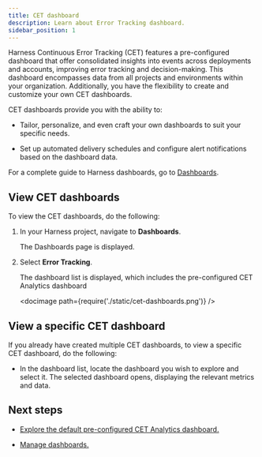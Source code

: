 ```yaml
---
title: CET dashboard
description: Learn about Error Tracking dashboard.
sidebar_position: 1
---
```


Harness Continuous Error Tracking (CET) features a pre-configured dashboard that offer consolidated insights into events across deployments and accounts, improving error tracking and decision-making. This dashboard encompasses data from all projects and environments within your organization. Additionally, you have the flexibility to create and customize your own CET dashboards.

CET dashboards provide you with the ability to:
  
- Tailor, personalize, and even craft your own dashboards to suit your specific needs.

- Set up automated delivery schedules and configure alert notifications based on the dashboard data.

For a complete guide to Harness dashboards, go to [Dashboards](/docs/category/dashboards-1).


## View CET dashboards

To view the CET dashboards, do the following:

1. In your Harness project, navigate to **Dashboards**. 

   The Dashboards page is displayed.
    
2. Select **Error Tracking**.
   
   The dashboard list is displayed, which includes the pre-configured CET Analytics dashboard

   <docimage path={require('./static/cet-dashboards.png')} />


## View a specific CET dashboard

If you already have created multiple CET dashboards, to view a specific CET dashboard, do the following:

- In the dashboard list, locate the dashboard you wish to explore and select it. The selected dashboard opens, displaying the relevant metrics and data.


## Next steps

- [Explore the default pre-configured CET Analytics dashboard.](./cet-dashboard-analytics.md)

- [Manage dashboards.](./cet-manage-dashboard.md)